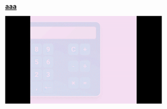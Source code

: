 ## <a target="_blank" href="https://mdellacs.github.io/Calculadora-HTML-CSS-JS">aaa</a>

![Vídeo Demonstrativo](demo.gif)
